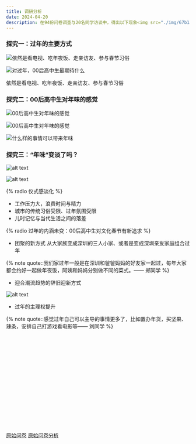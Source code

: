 ```yaml
---
title: 调研分析
date: 2024-04-20
description: 在94份问卷调查与20名同学访谈中，得出以下现象<img src="./img/67b1a2ed3485eeed6802a34c1adaf886.png" width="100%"/>
---
```

### 探究一：过年的主要方式

![依然是看电视、吃年夜饭、走亲访友、参与春节习俗
](img/6c194a37d9c77d3c9f67ee4860cd9a01.png)

![对过年，00后高中生最期待什么](./img/67b1a2ed3485eeed6802a34c1adaf886.png)

依然是看电视、吃年夜饭、走亲访友、参与春节习俗

### 探究二：00后高中生对年味的感觉

![00后高中生对年味的感觉](/img/feel.png)

![00后高中生对年味的感觉](/img/d000c4f4348c8cd57eaf7442bf5821af.png)

![什么样的事情可以带来年味](/img/947ef53e904da37db91db05bfd60fe66.png)

### 探究三：“年味“变淡了吗？

![alt text](/img/89f2baa6ff189ce01a42c21b0e227d10.png)

![alt text](/img/2f51cfe1ea0048e3f5924dfa40f1424c.png)

{% radio 仪式感淡化 %}
+ 工作压力大，浪费时间与精力
+ 城市的传统习俗受限、过年氛围受限
+ 儿时记忆与当代生活之间的落差

{% radio 过年的内涵未变：00后高中生对文化春节有新追求 %}
+ 团聚的新方式
从大家族变成深圳的三人小家、或者是变成深圳亲友家庭组合过年

{% note quote::我们家过年一般是在深圳和爸爸妈妈的好友家一起过，每年大家都会约好一起做年夜饭，阿姨和妈妈分别做不同的菜式。—— 郑同学 %}

+ 迎合潮流趋势的辞旧迎新方式

![alt text](/img/cjyxfs.png)

+ 过年的主理权提升

{% note quote::感觉过年自己可以主导的事情更多了，比如置办年货，买坚果、辣条，安排自己打游戏看电影等—— 刘同学 %}

<script src="https://cdn.staticfile.org/echarts/5.5.0/echarts.min.js"></script>
<div id="02" style="width: 100%;height: 250px"></div>



[原始问卷](https://acmeteam.feishu.cn/share/base/form/shrcn3p3spUWi24O50thmQB1whf)
[原始问卷分析](https://acmeteam.feishu.cn/share/base/dashboard/shrcnCCYQXqKh15rt9I3gEil4Kf)

<script type="text/javascript">
  var chart02 = echarts.init(document.getElementById('02'));
  var option = {
  legend: {
    orient: "vertical",
    left: "left",
    data: ["Apple", "Grapes", "Pineapples", "Oranges", "Bananas"]
  },
  series: [{
    type: "pie",
    data: [{
      value: 94,
      name: "回收量"
    }, {
      value: 6,
      name: "未回收/无效"
    }]
  }]
}
  chart02.setOption(option);
</script>
